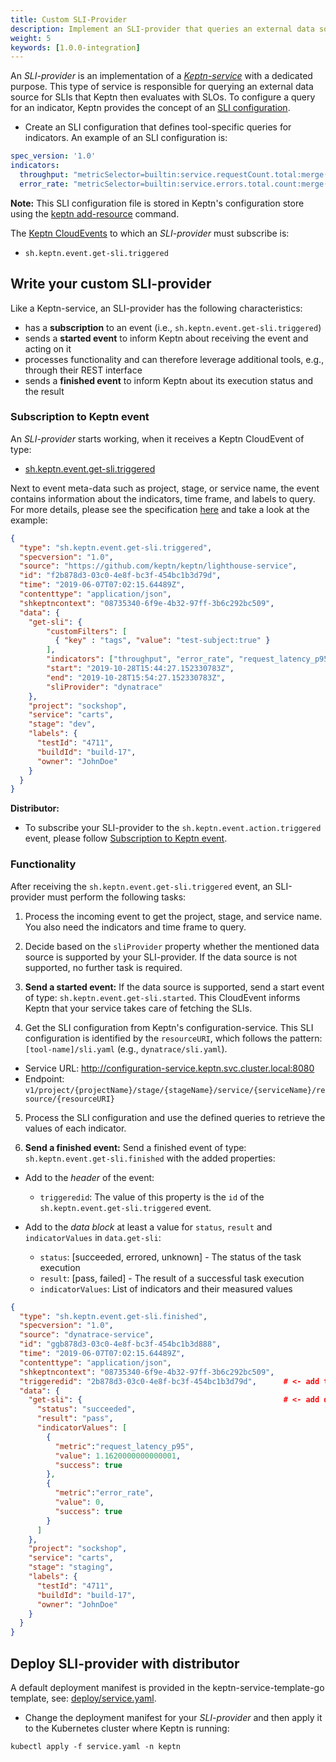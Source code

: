 ```yaml
---
title: Custom SLI-Provider
description: Implement an SLI-provider that queries an external data source for SLIs.
weight: 5
keywords: [1.0.0-integration]
---
```


An *SLI-provider* is an implementation of a [*Keptn-service*](../custom_integration/#write-your-keptn-service) with a dedicated purpose. This type of service is responsible for querying an external data source for SLIs that  Keptn then evaluates with SLOs.  To configure a query for an indicator, Keptn provides the concept of an [SLI configuration](https://github.com/keptn/spec/blob/0.2.2/service_level_indicator.md#service-level-indicators-sli).

* Create an SLI configuration that defines tool-specific queries for indicators. An example of an SLI configuration is:

```yaml
spec_version: '1.0'
indicators:
  throughput: "metricSelector=builtin:service.requestCount.total:merge(\"dt.entity.service\"):sum&entitySelector=type(SERVICE),tag(keptn_project:$PROJECT),tag(keptn_stage:$STAGE),tag(keptn_service:$SERVICE),tag(keptn_deployment:$DEPLOYMENT)"
  error_rate: "metricSelector=builtin:service.errors.total.count:merge(\"dt.entity.service\"):avg&entitySelector=type(SERVICE),tag(keptn_project:$PROJECT),tag(keptn_stage:$STAGE),tag(keptn_service:$SERVICE),tag(keptn_deployment:$DEPLOYMENT)"
```

**Note:** This SLI configuration file is stored in Keptn's configuration store using the [keptn add-resource](../../reference/cli/commands/keptn_add-resource) command.

The [Keptn CloudEvents](../custom_integration/#cloudevents) to which an *SLI-provider* must subscribe is:

- `sh.keptn.event.get-sli.triggered`

## Write your custom SLI-provider

Like a Keptn-service, an SLI-provider has the following characteristics:

* has a **subscription** to an event (i.e., `sh.keptn.event.get-sli.triggered`)
* sends a **started event** to inform Keptn about receiving the event and acting on it
* processes functionality and can therefore leverage additional tools, e.g., through their REST interface
* sends a **finished event** to inform Keptn about its execution status and the result

### Subscription to Keptn event

An *SLI-provider* starts working, when it receives a Keptn CloudEvent of type:

- [sh.keptn.event.get-sli.triggered](https://github.com/keptn/spec/blob/0.2.2/cloudevents.md#get-sli)

Next to event meta-data such as project, stage, or service name, the event contains information about the indicators, time frame, and labels to query. For more details, please see the specification [here](https://github.com/keptn/spec/blob/0.2.2/cloudevents.md#get-sli) and take a look at the example:

```json
{
  "type": "sh.keptn.event.get-sli.triggered",
  "specversion": "1.0",
  "source": "https://github.com/keptn/keptn/lighthouse-service",
  "id": "f2b878d3-03c0-4e8f-bc3f-454bc1b3d79d",
  "time": "2019-06-07T07:02:15.64489Z",
  "contenttype": "application/json",
  "shkeptncontext": "08735340-6f9e-4b32-97ff-3b6c292bc509",
  "data": {
    "get-sli": {
        "customFilters": [
          { "key" : "tags", "value": "test-subject:true" }
        ],
        "indicators": ["throughput", "error_rate", "request_latency_p95"],
        "start": "2019-10-28T15:44:27.152330783Z",
        "end": "2019-10-28T15:54:27.152330783Z",
        "sliProvider": "dynatrace"
    },
    "project": "sockshop",
    "service": "carts",
    "stage": "dev",
    "labels": {
      "testId": "4711",
      "buildId": "build-17",
      "owner": "JohnDoe"
    }
  }
}
```

**Distributor:**

* To subscribe your SLI-provider to the `sh.keptn.event.action.triggered` event, please follow [Subscription to Keptn event](../custom_integration/#subscription-to-a-triggered-event).


### Functionality


After receiving the `sh.keptn.event.get-sli.triggered` event, an SLI-provider must perform the following tasks:

1. Process the incoming event to get the project, stage, and service name. You also need the indicators and time frame to query.

2. Decide based on the `sliProvider` property whether the mentioned data source is supported by your SLI-provider. If the data source is not supported, no further task is required.

3. **Send a started event:** If the data source is supported, send a start event of type: `sh.keptn.event.get-sli.started`. This CloudEvent informs Keptn that your service takes care of fetching the SLIs.

4. Get the SLI configuration from Keptn's configuration-service. This SLI configuration is identified by the `resourceURI`, which follows the pattern: `[tool-name]/sli.yaml` (e.g., `dynatrace/sli.yaml`).
  * Service URL: http://configuration-service.keptn.svc.cluster.local:8080
  * Endpoint: `v1/project/{projectName}/stage/{stageName}/service/{serviceName}/resource/{resourceURI}`

5. Process the SLI configuration and use the defined queries to retrieve the values of each indicator.

6. **Send a finished event:** Send a finished event of type: `sh.keptn.event.get-sli.finished` with the added properties:

  * Add to the *header* of the event:
      * `triggeredid`: The value of this property is the `id` of the `sh.keptn.event.get-sli.triggered` event.

  * Add to the *data block* at least a value for `status`, `result` and `indicatorValues` in `data.get-sli`:
      * `status`: [succeeded, errored, unknown] - The status of the task execution
      * `result`: [pass, failed] - The result of a successful task execution
      * `indicatorValues`: List of indicators and their measured values

```json
{
  "type": "sh.keptn.event.get-sli.finished",
  "specversion": "1.0",
  "source": "dynatrace-service",
  "id": "ggb878d3-03c0-4e8f-bc3f-454bc1b3d888",
  "time": "2019-06-07T07:02:15.64489Z",
  "contenttype": "application/json",
  "shkeptncontext": "08735340-6f9e-4b32-97ff-3b6c292bc509",
  "triggeredid": "2b878d3-03c0-4e8f-bc3f-454bc1b3d79d",      # <- add triggeredid
  "data": {
    "get-sli": {                                             # <- add data.get-sli
      "status": "succeeded",
      "result": "pass",
      "indicatorValues": [
        {
          "metric":"request_latency_p95",
          "value": 1.1620000000000001,
          "success": true
        },
        {
          "metric":"error_rate",
          "value": 0,
          "success": true
        }
      ]
    },
    "project": "sockshop",
    "service": "carts",
    "stage": "staging",
    "labels": {
      "testId": "4711",
      "buildId": "build-17",
      "owner": "JohnDoe"
    }
  }
}
``` 

## Deploy SLI-provider with distributor

A default deployment manifest is provided in the keptn-service-template-go template, see: [deploy/service.yaml](https://github.com/keptn-sandbox/keptn-service-template-go/tree/0.14.0/chart). 

* Change the deployment manifest for your *SLI-provider* and then apply it to the Kubernetes cluster where Keptn is running:

```console
kubectl apply -f service.yaml -n keptn
```
